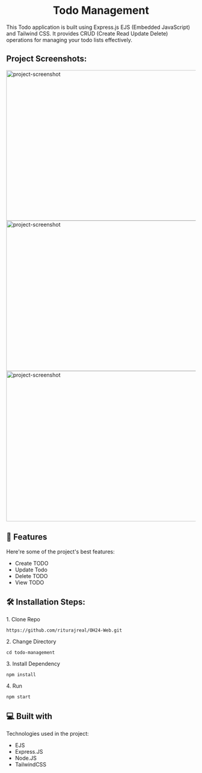 <h1 align="center" id="title">Todo Management</h1>

<p id="description">This Todo application is built using Express.js EJS (Embedded JavaScript) and Tailwind CSS. It provides CRUD (Create Read Update Delete) operations for managing your todo lists effectively.</p>

<h2>Project Screenshots:</h2>

<img src="https://snipboard.io/PzAhD2.jpg" alt="project-screenshot" width="1920" height="400">

<img src="https://snipboard.io/OoQf2b.jpg" alt="project-screenshot" width="1920" height="400/">

<img src="https://snipboard.io/7VHKML.jpg" alt="project-screenshot" width="1920" height="400/">

  
  
<h2>🧐 Features</h2>

Here're some of the project's best features:

*   Create TODO
*   Update Todo
*   Delete TODO
*   View TODO

<h2>🛠️ Installation Steps:</h2>

<p>1. Clone Repo</p>

```
https://github.com/riturajreal/OH24-Web.git
```

<p>2. Change Directory</p>

```
cd todo-management
```

<p>3. Install Dependency</p>

```
npm install
```

<p>4. Run</p>

```
npm start
```

  
  
<h2>💻 Built with</h2>

Technologies used in the project:

*   EJS
*   Express.JS
*   Node.JS
*   TailwindCSS